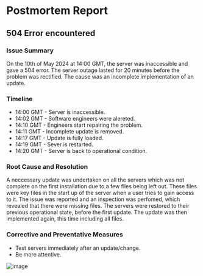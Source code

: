 # Postmortem Report

## 504 Error encountered

### Issue Summary
On the 10th of May 2024 at 14:00 GMT, the server was inaccessible and gave a 504 error. The server outage lasted for 20 minutes before the problem was rectified. The cause was an incomplete implementation of an update.

### Timeline
* 14:00 GMT - Server is inaccessible.
* 14:02 GMT - Software engineers were alereted.
* 14:10 GMT - Engineers start repairing the problem.
* 14:11 GMT - Incomplete update is removed.
* 14:17 GMT - Update is fully loaded.
* 14:19 GMT - Sever is restarted.
* 14:20 GMT - Server is back to operational condition.

### Root Cause and Resolution
A neccessary update was undertaken on all the servers which was not complete on the first installation due to a few files being left out. These files were key files in the start up of the server when a user tries to gain access to it. The issue was reported and an inspection was perfomed, which revealed that there were missing files. The servers were restored to their previous operational state, before the first update. The update was then implemented again, this time including all files.

### Corrective and Preventative Measures
* Test servers immediately after an update/change.
* Be more attentive.


![image](https://github.com/BrianScotty/alx-system_engineering-devops/assets/132557418/cc69fa1e-c668-440e-926c-623c2c0679ed)
